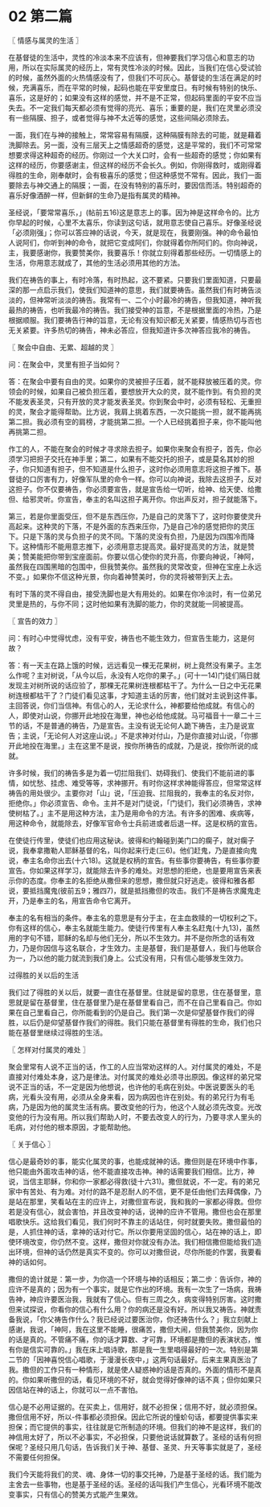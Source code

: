 # 02 第二篇



〖 情感与属灵的生活 〗

在基督徒的生活中，灵性的冷淡本来不应该有，但神要我们学习信心和意志的功用，所以在实际属灵的经历上，常有灵性冷淡的时候。因此，当我们在信心受试验的时候，虽然外面的火热情感没有了，但我们不可灰心。基督徒的生活在满足的时候，充满喜乐，而在平常的时候，起码也能在平安里度日。有时候有特别的快乐、喜乐，这是好的；如果没有这样的感觉，并不是不正常，但起码里面的平安不应当失去。不一定我们每天都必须有觉得的亮光、喜乐；重要的是，我们在灵里必须没有一些隔膜、担子，或者觉得与神不太近等的感觉，这些间隔必须除去。

一面，我们在与神的接触上，常常容易有隔膜，这种隔膜有除去的可能，就是藉着洗脚除去。另一面，没有三层天上之情感超奇的感觉，这是平常的，我们不可常常想要求得这种超奇的经历。你刚过一个大关口时，会有一些超奇的感觉；你如果有这样的经历，你要感谢主，但这样的经历不会长久。例如，你刚得救时，或刚得着得胜的生命，刚奉献时，会有极喜乐的感觉；但这种感觉不常有。因此，我们一面要除去与神交通上的隔膜；一面，在没有特别的喜乐时，要因信而活。特别超奇的喜乐好像酒醉一样，但新鲜的生命乃是指有属灵的精神。

圣经说，「要常常喜乐，」(帖前五16)这是意志上的事。因为神是这样命令的。比方你早起的时候，心里不太喜乐，你读到这句话，就用意志使自己喜乐。好像圣经说「必须刚强」；你可以答应神的话说，今天，就是现在，我要刚强。神的命令最怕人说阿们，你听到神的命令，就把它变成阿们，你就得着你所阿们的。你向神说，主，我要感谢你，我要赞美你，我要喜乐！你就立刻得着那些经历。一切情感上的生活，你用意志就成了，其他的生活必须用其他的方法。

我们在祷告的事上，有时冷落，有时热起，这不要紧。只要我们里面知道，只要最深的那一点启示我们，使我们知道神的意思，我们就要祷告。虽然我们有时祷告淡淡的，但神常听淡淡的祷告。我常有一、二个小时最冷的祷告，但我知道，神听我最热的祷告，也听我最冷的祷告。我们接受神的旨意，不是根据里面的冷热，乃是根据顺服。我们要祷告行神的旨意，无论有没有知识都无关紧要，情感热切与否也无关紧要。许多热切的祷告，神未必答应，但我知道许多次神答应我冷的祷告。



〖 聚会中自由、无累、超越的灵 〗

问：在聚会中，灵里有担子当如何？

答：在聚会中要有自由的灵。如果你的灵被担子压着，就不能释放被压着的灵。你领会的时候，如果自己被负担压着，要想放开大众的灵，就不能作到。有负担的灵不能发表圣灵，只有开放的灵才能发表圣灵。你到聚会中时，必须有轻松、无重担的灵，聚会才能得帮助。比方说，我肩上挑着东西，一次只能挑一担，就不能再挑第二担。我必须有空的肩榜，才能挑第二担。一个人已经挑着担子来，你不能叫他再挑第二担。

作工的人，不能在聚会的时候才寻求除去担子。如果你来聚会有担子，首先，你必须学习把担子交托在神手里；第二，如果有不能交托的担子，或是莫名其妙的担子，你只知道有担子，但不知道是什么担子，这时你必须用意志将这担子推下。基督徒的口厉害有力，好像军队里的命令一样。你可以向神说，我除去这担子，反对这担子。你不仅要祷告，你必须要宣告，就是宣告给一切听，给神、给天使、给撒但、给邪灵听。你宣告，奉主的名叫这担子离开你。你出声反对，担子就能落下。

第三，若是你里面受压，但不是东西压你，乃是自己的灵落下了，这时你要使灵升高起来。这种灵的下落，不是外面的东西来压你，乃是自己冷的感觉把你的灵压下。只是下落的灵与负担子的灵不同。下落的灵没有负担，乃是因为四围冷而降下。这种情形不能用意志推下，必须用意志提高灵。最好提高灵的方法，就是赞美；赞美能把你带到宝座面前。你要以信心使你的灵升高，你要向神说，「神阿，虽然我在四围黑暗的包围中，但我赞美你。虽然我的灵常改变，但神在宝座上永远不变。」如果你不信这种光景，你向着神赞美时，你的灵将被带到天上去。

有时下落的灵不得自由，接受洗脚也是大有用处的。如果在你冷淡时，有一位弟兄灵里是热的，与你不同；这时他如果有洗脚的能力，你的灵就能一同被提高。



〖 宣告的效力 〗

问：有时心中觉得忧虑，没有平安，祷告也不能生效力，但宣告生能力，这是何故？

答：有一天主在路上饿的时候，远远看见一棵无花果树，树上竟然没有果子。主怎么作呢？主对树说，「从今以后，永没有人吃你的果子。」(可十一14)门徒们隔日就发现主对树所说的话应验了，那棵无花果树连根都枯干了。为什么一日之中无花果树连根都枯干了？门徒们看见这事，才知道主话的厉害，他们就对主说到这件事。主回答说，你们当信神。有信心的人，无论求什么，神都要给他成就。有信心的人，即使对山说，你挪开此地投在海里，神也必给他成就。马可福音十一章二十三节的话，不是普通的祷告，乃是宣告。主没有说无论何人跪下祷告，主乃是说宣告；主说，「无论何人对这座山说。」不是求神对付山，乃是你直接对山说，「你挪开此地投在海里。」主在这里不是说，按你所祷告的成就，乃是说，按你所说的成就。

许多时候，我们的祷告多是为着一切拦阻我们、妨碍我们、使我们不能前进的事情，如忧愁、挂虑、难受等等，求神挪开。有时你这样求神能得答应，但常常这样祷告的用处很少。主要你对「山」说，「压迫我、拦阻我的，我奉主的名反对你，拒绝你。」你必须宣告、命令。主并不是对门徒说，「门徒们，我们必须祷告，求神使树枯了。」主不是用这种方法，主乃是用命令的方法。有许多的困难、疾病等，用这种命令，就能除去，好像军官命令士兵前进或者后退一样。这是权柄的宣告。

在使徒行传里，使徒们也应用这秘诀。彼得和约翰碰到美门口的瘸子，就对瘸子说，我奉拿撒勒人耶稣基督的名，叫你起来行走(三6)。他们赶鬼，乃是直接向鬼说，奉主名命你出去(十六18)。这就是权柄的宣告。有些事你要祷告，有些事你要宣告。你如果这样学习，就能除去许多的难处。对思想的拒绝，也是要用宣告来表示你的态度。你奉主的名拒绝从撒但来的思想，撒但就只好逃走。彼得和雅各都说，要抵挡魔鬼(彼前五9；雅四7)，就是抵挡撒但的攻击。我们不是祷告求魔鬼走开，乃是奉主的名，用宣告命令它离开。

奉主的名有相当的条件。奉主名的意思是有分于主，在主血救赎的一切权利之下。你有这样的信心，奉主名就能生能力。使徒行传里有人奉主名赶鬼(十九13)，虽然用的字句不错，耶稣的名却与他们无分，所以不生效力。并不是你所念的话有效力，乃是你因信与这名联合，才生效力。主是基督，我们是基督人，我们与他联合为一，乃以他的能力就流到我们身上。公式没有用，只有信心能够发生效力。

过得胜的关以后的生活

我们过了得胜的关以后，就要一直住在基督里。住就是留的意思，住在基督里，意思就是留在基督里，住在基督里乃是在基督里看自己，而不在自己里看自己。你如果在自己里看自己，你所能看到的仍是自己。我们第一次是仰望基督作我们的得胜，以后仍是仰望基督作我们的得胜。我们只能在基督里有得胜的生命，我们也只能在基督里继续过得胜的生活。



〖 怎样对付属灵的难处 〗

聚会里常有人说不正当的话，作工的人应当常劝这样的人。对付属灵的难处，不是直接对付难处本身，这乃是律法。对付属灵的难处必须寻出原因。像这样的弟兄常说不正当的话，不一定是因为他想说，也许他的毛病在别处。中医说要医头的毛病，光看头没有用，必须从全身来看，因为病因也许在别处。有的弟兄行为有毛病，乃是因为他的属灵生活有病。要改变他的行为，他这个人就必须先改变。光改变他的行为没有用。所以我们帮助人时，不要去改变人的行为，乃要寻求人里头的毛病，对付他的根本原因，才能帮助他。



〖 关于信心 〗

信心是最奇妙的事，能实化属灵的事，也能成就神的话。撒但则是在环境中作事，他只能由外面攻击神的话，他不能直接攻击神。神的话需要我们相信。比方，神说，当信主耶稣，你和你一家都必得救(徒十六31)。撒但就说，不一定。有的弟兄家中有苦处、有为难。对付的路不是忍耐人的不信，更不是任由他们去拜偶像，乃是站在那里，笑看站在主的应许上，对撒但宣布说，我和我的一家都必得救。但你若是没有信心，就会害怕，并且改变神的话，说神的应许不管用。撒但也会在那里唱歌快乐。这给我们看见，我们何时不靠主的话站住，何时就要失败。撒但最怕的是，人抓住神的话，拿神的话对付它。所以你要用坚固的信心，站在神的话上，即使环境改变，你仍然不变。这样，撒但对你就没有办法。我们相信撒但能给我们造出环境，但神的话仍然是真实不变的。你可以对撒但说，尽你所能的作罢，我要看神的话如何。

撒但的诡计就是：第一步，为你造一个环境与神的话相反；第二步：告诉你，神的应许不是真的；因为有一个事实，就是它作出的环境。我有一次生了一场病，我祷告神，神应许要医治我，我就有了信心。但有三周之久，病变得特别厉害。这时撒但来试探说，你看你的信心有什么用？你的病还是没有好。所以我又祷告。神就责备我说，「你父祷告作什么？我已经说过要医治你，你还祷告什么？」我立刻献上感谢，我说，「神阿，我在这里不能睡，很痛苦，撒但大闹，但我赞美你，因为你的话是真的。不管痛不痛，你的话才算数、才可靠，环境都是撒但的表演状态，惟有你是信实可靠的。」我在床上唱诗歌，那是我一生里唱得最好的一次。特别是第二节的「因神喜悦信心唱歌，于漫漫长夜中，」这两句话最好。后来主果真医治了我。撒但的工作只有一种情形，就是使人疑惑神的话是否真的。外面的情形不是真的。你如果听撒但的话，看见环境的不好，就会觉得好像神的话不真；但你如果只因信站在神的话上，你就可以一点不害怕。

信心是不必用证据的。在买卖上，信用好，就不必担保；信用不好，就必须担保。撒但信用不好，所以-件事都必须担保。因此它所说的憧蚧句话，都要提供事实来担保；而它提供的事实，往往就是它所制造的环境。但我们的神不是这样，我们的神信用太好了，所以不必事实，不必担保，只要他说话就算数了。圣经的话有何担保呢？圣经只用几句话，告诉我们关于神、基督、圣灵、升天等事实就是了，圣经不需要任何担保。

我们今天能将我们的灵、魂、身体一切的事交托神，乃是基于圣经的话。我们能为主舍去一些事物，也是基于圣经的话。圣经的话叫我们产生信心，光看环境不能改变事实，只有信心的赞美方式能产生果效。

